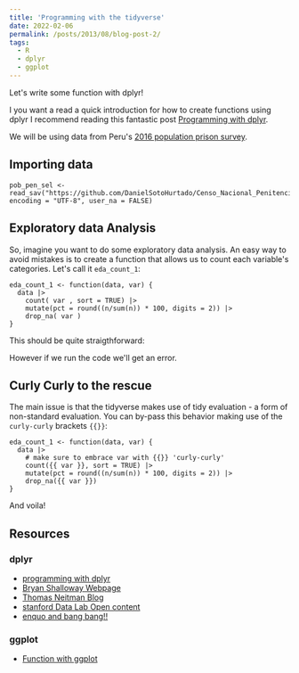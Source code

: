 ```yaml
---
title: 'Programming with the tidyverse'
date: 2022-02-06
permalink: /posts/2013/08/blog-post-2/
tags:
  - R
  - dplyr
  - ggplot
---
```


Let's write some function with dplyr! 

I you want a read a quick introduction for how to create functions using dplyr I recommend reading this fantastic post [Programming with dplyr](https://dplyr.tidyverse.org/articles/programming.html).

We will be using data from Peru's [2016 population prison survey](http://iinei.inei.gob.pe/microdatos/).

Importing data
----
```
pob_pen_sel <- read_sav("https://github.com/DanielSotoHurtado/Censo_Nacional_Penitenciario/raw/main/_data/pob_pen_sel.sav", encoding = "UTF-8", user_na = FALSE)
```
Exploratory data Analysis
-----
So, imagine you want to do some exploratory data analysis. An easy way to avoid mistakes is to create a function that allows us to count each variable's categories. Let's call it `eda_count_1`: 

```
eda_count_1 <- function(data, var) {
  data |> 
    count( var , sort = TRUE) |> 
    mutate(pct = round((n/sum(n)) * 100, digits = 2)) |> 
    drop_na( var )
}
```
This should be quite straigthforward:


However if we run the code we'll get an error.

Curly Curly to the rescue
----

The main issue is that the tidyverse makes use of tidy evaluation - a form of non-standard evaluation. You can by-pass this behavior making use of the `curly-curly` brackets `{{}}`:

```
eda_count_1 <- function(data, var) {
  data |> 
    # make sure to embrace var with {{}} 'curly-curly'
    count({{ var }}, sort = TRUE) |> 
    mutate(pct = round((n/sum(n)) * 100, digits = 2)) |> 
    drop_na({{ var }})
}
```

And voila!

Resources
-------
### dplyr

* [programming with dplyr](https://dplyr.tidyverse.org/articles/programming.html)
* [Bryan Shalloway Webpage](https://www.bryanshalloway.com/2020/06/25/using-across-to-build-functions-with-dplyr-with-notes-on-legacy-approaches/)
* [Thomas Neitman Blog](https://thomasadventure.blog/posts/understanding-nse-part1/)
* [stanford Data Lab Open content](https://dcl-prog.stanford.edu/tidy-eval-basics.html)
* [enquo and bang bang!!](http://rstudio-pubs-static.s3.amazonaws.com/328769_e8a0152e155b4163b4a54473adcea229.html)

### ggplot

* [Function with ggplot](https://www.youtube.com/watch?v=9v9-EpTuwk0)
